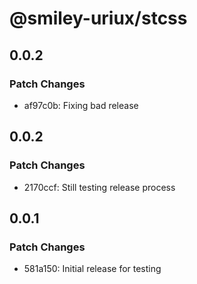 # @smiley-uriux/stcss

## 0.0.2

### Patch Changes

- af97c0b: Fixing bad release

## 0.0.2

### Patch Changes

- 2170ccf: Still testing release process

## 0.0.1

### Patch Changes

- 581a150: Initial release for testing

